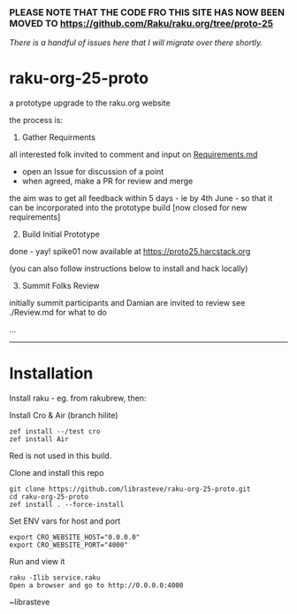 ### PLEASE NOTE THAT THE CODE FRO THIS SITE HAS NOW BEEN MOVED TO https://github.com/Raku/raku.org/tree/proto-25 ###

_There is a handful of issues here that I will migrate over there shortly._

# raku-org-25-proto
a prototype upgrade to the raku.org website

the process is:

1. Gather Requirments

all interested folk invited to comment and input on [Requirements.md](https://github.com/librasteve/raku-org-25-proto/blob/main/Requirements.md)
 - open an Issue for discussion of a point
 - when agreed, make a PR for review and merge

the aim was to get all feedback within 5 days - ie by 4th June - so that it can be incorporated into the prototype build
[now closed for new requirements]

2. Build Initial Prototype

done - yay!
spike01 now available at
https://proto25.harcstack.org

(you can also follow instructions below to install and hack locally)

3. Summit Folks Review

initially summit participants and Damian are invited to review
see ./Review.md for what to do

...


---

# Installation

Install raku - eg. from rakubrew, then:

Install Cro & Air (branch hilite)

```
zef install --/test cro
zef install Air
```

Red is not used in this build.

Clone and install this repo

```
git clone https://github.com/librasteve/raku-org-25-proto.git
cd raku-org-25-proto
zef install . --force-install
```

Set ENV vars for host and port

```
export CRO_WEBSITE_HOST="0.0.0.0"
export CRO_WEBSITE_PORT="4000"  
```

Run and view it

```
raku -Ilib service.raku
Open a browser and go to http://0.0.0.0:4000
```

~librasteve
